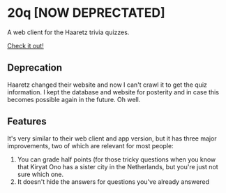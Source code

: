 # 20q [NOW DEPRECTATED]

A web client for the Haaretz trivia quizzes.

[Check it out!](https://20q.glitch.me)

## Deprecation

Haaretz changed their website and now I can't crawl it to get the quiz
information. I kept the database and website for posterity and in case this
becomes possible again in the future. Oh well.

## Features

It's very similar to their web client and app version, but it has three major improvements, two of which are relevant for most people:

1. You can grade half points (for those tricky questions when you know that Kiryat Ono has a sister city in the Netherlands, but you're just not sure which one.
2. It doesn't hide the answers for questions you've already answered
